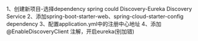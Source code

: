 1、创建新项目-选择dependency spring could Discovery-Eureka Discovery Service
2、添加spring-boot-starter-web、spring-cloud-starter-config dependency
3、配置application.yml中的注册中心地址
4、添加@EnableDiscoveryClient 注解，开启eureka(别加错)

